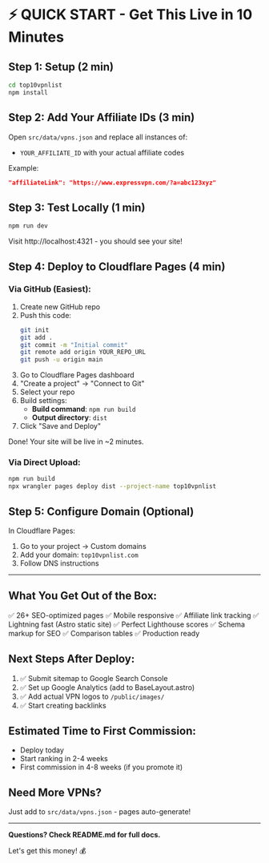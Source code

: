 # ⚡ QUICK START - Get This Live in 10 Minutes

## Step 1: Setup (2 min)
```bash
cd top10vpnlist
npm install
```

## Step 2: Add Your Affiliate IDs (3 min)
Open `src/data/vpns.json` and replace all instances of:
- `YOUR_AFFILIATE_ID` with your actual affiliate codes

Example:
```json
"affiliateLink": "https://www.expressvpn.com/?a=abc123xyz"
```

## Step 3: Test Locally (1 min)
```bash
npm run dev
```
Visit http://localhost:4321 - you should see your site!

## Step 4: Deploy to Cloudflare Pages (4 min)

### Via GitHub (Easiest):
1. Create new GitHub repo
2. Push this code:
   ```bash
   git init
   git add .
   git commit -m "Initial commit"
   git remote add origin YOUR_REPO_URL
   git push -u origin main
   ```
3. Go to Cloudflare Pages dashboard
4. "Create a project" → "Connect to Git"
5. Select your repo
6. Build settings:
   - **Build command**: `npm run build`
   - **Output directory**: `dist`
7. Click "Save and Deploy"

Done! Your site will be live in ~2 minutes.

### Via Direct Upload:
```bash
npm run build
npx wrangler pages deploy dist --project-name top10vpnlist
```

## Step 5: Configure Domain (Optional)
In Cloudflare Pages:
1. Go to your project → Custom domains
2. Add your domain: `top10vpnlist.com`
3. Follow DNS instructions

---

## What You Get Out of the Box:
✅ 26+ SEO-optimized pages
✅ Mobile responsive
✅ Affiliate link tracking
✅ Lightning fast (Astro static site)
✅ Perfect Lighthouse scores
✅ Schema markup for SEO
✅ Comparison tables
✅ Production ready

## Next Steps After Deploy:
1. ✅ Submit sitemap to Google Search Console
2. ✅ Set up Google Analytics (add to BaseLayout.astro)
3. ✅ Add actual VPN logos to `/public/images/`
4. ✅ Start creating backlinks

## Estimated Time to First Commission:
- Deploy today
- Start ranking in 2-4 weeks
- First commission in 4-8 weeks (if you promote it)

## Need More VPNs?
Just add to `src/data/vpns.json` - pages auto-generate!

---

**Questions? Check README.md for full docs.**

Let's get this money! 💰
